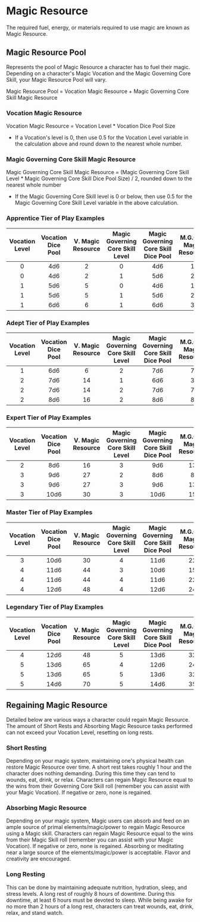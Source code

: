 # Magic Resource

The required fuel, energy, or materials required to use magic are known as Magic Resource.

## Magic Resource Pool

Represents the pool of Magic Resource a character has to fuel their magic. Depending on a character's Magic Vocation and the Magic Governing Core Skill, your Magic Resource Pool will vary.

Magic Resource Pool = Vocation Magic Resource + Magic Governing Core Skill Magic Resource

### Vocation Magic Resource

Vocation Magic Resource = Vocation Level * Vocation Dice Pool Size

- If a Vocation's level is 0, then use 0.5 for the Vocation Level variable in the calculation above and round down to the nearest whole number.

### Magic Governing Core Skill Magic Resource

Magic Governing Core Skill Magic Resource = (Magic Governing Core Skill Level * Magic Governing Core Skill Dice Pool Size) / 2, rounded down to the nearest whole number

- If the Magic Governing Core Skill level is 0 or below, then use 0.5 for the Magic Governing Core Skill Level variable in the above calculation.

### Apprentice Tier of Play Examples

| Vocation Level | Vocation Dice Pool | V. Magic Resource | Magic Governing Core Skill Level | Magic Governing Core Skill Dice Pool | M.G.C.S. Magic Resource | Total Magic Resource Pool |
| :------------: | :----------------: | :---------------: | :------------------------------: | :----------------------------------: | :---------------------: | :-----------------------: |
|       0       |        4d6        |         2         |                0                |                 4d6                 |            1            |             3             |
|       0       |        4d6        |         2         |                1                |                 5d6                 |            2            |             4             |
|       1       |        5d6        |         5         |                0                |                 4d6                 |            1            |             6             |
|       1       |        5d6        |         5         |                1                |                 5d6                 |            2            |             7             |
|       1       |        6d6        |         6         |                1                |                 6d6                 |            3            |             9             |

### Adept Tier of Play Examples

| Vocation Level | Vocation Dice Pool | V. Magic Resource | Magic Governing Core Skill Level | Magic Governing Core Skill Dice Pool | M.G.C.S. Magic Resource | Total Magic Resource Pool |
| :------------: | :----------------: | :---------------: | :------------------------------: | :----------------------------------: | :---------------------: | :-----------------------: |
|       1       |        6d6        |         6         |                2                |                 7d6                 |            7            |            13            |
|       2       |        7d6        |        14        |                1                |                 6d6                 |            3            |            17            |
|       2       |        7d6        |        14        |                2                |                 7d6                 |            7            |            21            |
|       2       |        8d6        |        16        |                2                |                 8d6                 |            8            |            24            |

### Expert Tier of Play Examples

| Vocation Level | Vocation Dice Pool | V. Magic Resource | Magic Governing Core Skill Level | Magic Governing Core Skill Dice Pool | M.G.C.S. Magic Resource | Total Magic Resource Pool |
| :------------: | :----------------: | :---------------: | :------------------------------: | :----------------------------------: | :---------------------: | :-----------------------: |
|       2       |        8d6        |        16        |                3                |                 9d6                 |           13           |            29            |
|       3       |        9d6        |        27        |                2                |                 8d6                 |            8            |            35            |
|       3       |        9d6        |        27        |                3                |                 9d6                 |           13           |            40            |
|       3       |        10d6        |        30        |                3                |                 10d6                 |           15           |            45            |

### Master Tier of Play Examples

| Vocation Level | Vocation Dice Pool | V. Magic Resource | Magic Governing Core Skill Level | Magic Governing Core Skill Dice Pool | M.G.C.S. Magic Resource | Total Magic Resource Pool |
| :------------: | :----------------: | :---------------: | :------------------------------: | :----------------------------------: | :---------------------: | :-----------------------: |
|       3       |        10d6        |        30        |                4                |                 11d6                 |           22           |            52            |
|       4       |        11d6        |        44        |                3                |                 10d6                 |           15           |            59            |
|       4       |        11d6        |        44        |                4                |                 11d6                 |           22           |            66            |
|       4       |        12d6        |        48        |                4                |                 12d6                 |           24           |            72            |

### Legendary Tier of Play Examples

| Vocation Level | Vocation Dice Pool | V. Magic Resource | Magic Governing Core Skill Level | Magic Governing Core Skill Dice Pool | M.G.C.S. Magic Resource | Total Magic Resource Pool |
| :------------: | :----------------: | :---------------: | :------------------------------: | :----------------------------------: | :---------------------: | :-----------------------: |
|       4       |        12d6        |        48        |                5                |                 13d6                 |           32           |            80            |
|       5       |        13d6        |        65        |                4                |                 12d6                 |           24           |            89            |
|       5       |        13d6        |        65        |                5                |                 13d6                 |           32           |            97            |
|       5       |        14d6        |        70        |                5                |                 14d6                 |           35           |            105            |

## Regaining Magic Resource

Detailed below are various ways a character could regain Magic Resource. The amount of Short Rests and Absorbing Magic Resource tasks performed can not exceed your Vocation Level, resetting on long rests.

### Short Resting

Depending on your magic system, maintaining one's physical health can restore Magic Resource over time. A short rest takes roughly 1 hour and the character does nothing demanding. During this time they can tend to wounds, eat, drink, or relax. Characters can regain Magic Resource equal to the wins from their Governing Core Skill roll (remember you can assist with your Magic Vocation). If negative or zero, none is regained.

### Absorbing Magic Resource

Depending on your magic system, Magic users can absorb and feed on an ample source of primal elements/magic/power to regain Magic Resource using a Magic skill. Characters can regain Magic Resource equal to the wins from their Magic Skill roll (remember you can assist with your Magic Vocation). If negative or zero, none is regained. Absorbing or meditating near a large source of the elements/magic/power is acceptable. Flavor and creativity are encouraged.

### Long Resting

This can be done by maintaining adequate nutrition, hydration, sleep, and stress levels. A long rest of roughly 8 hours of downtime. During this downtime, at least 6 hours must be devoted to sleep. While being awake for no more than 2 hours of a long rest, characters can treat wounds, eat, drink, relax, and stand watch.
